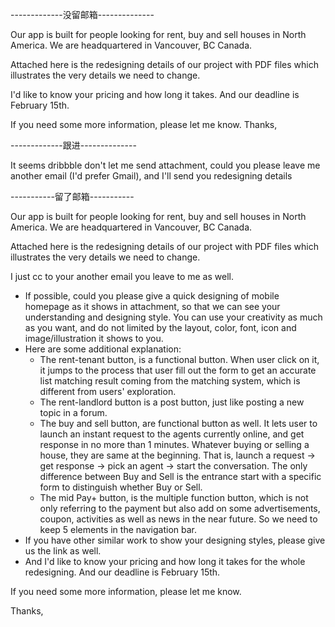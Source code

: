 -------------没留邮箱--------------

Our app is built for people looking for rent, buy and sell houses in North America. We are headquartered in Vancouver, BC Canada.

Attached here is the redesigning details of our project with PDF files which illustrates the very details we need to change.

I'd like to know your pricing and how long it takes. And our deadline is February 15th.  

If you need some more information, please let me know.
Thanks,

-------------跟进--------------

It seems dribbble don't let me send attachment, could you please leave me another email (I'd prefer Gmail), and I'll send you redesigning details

-----------留了邮箱-----------

Our app is built for people looking for rent, buy and sell houses in North America. We are headquartered in Vancouver, BC Canada.

Attached here is the redesigning details of our project with PDF files which illustrates the very details we need to change.

I just cc to your another email you leave to me as well.
- If possible, could you please give a quick designing of mobile homepage as it shows in attachment, so that we can see your understanding and designing style. You can use your creativity as much as you want, and do not limited by the layout, color, font, icon and image/illustration it shows to you. 
- Here are some additional explanation:
  - The rent-tenant button, is a functional button. When user click on it, it jumps to the process that user fill out the form to get an accurate list matching result coming from the matching system, which is different from users' exploration. 
  - The rent-landlord button is a post button, just like posting a new topic in a forum.
  - The buy and sell button, are functional button as well. It lets user to launch an instant request to the agents currently online, and get response in no more than 1 minutes. Whatever buying or selling a house, they are same at the beginning. That is, launch a request -> get response -> pick an agent -> start the conversation. The only difference between Buy and Sell is the entrance start with a specific form to distinguish whether Buy or Sell.
  - The mid Pay+ button, is the multiple function button, which is not only referring to the payment but also add on some advertisements, coupon, activities as well as news in the near future. So we need to keep 5 elements in the navigation bar.
- If you have other similar work to show your designing styles, please give us the link as well.
- And I'd like to know your pricing and how long it takes for the whole redesigning. And our deadline is February 15th.  

If you need some more information, please let me know.

Thanks,
